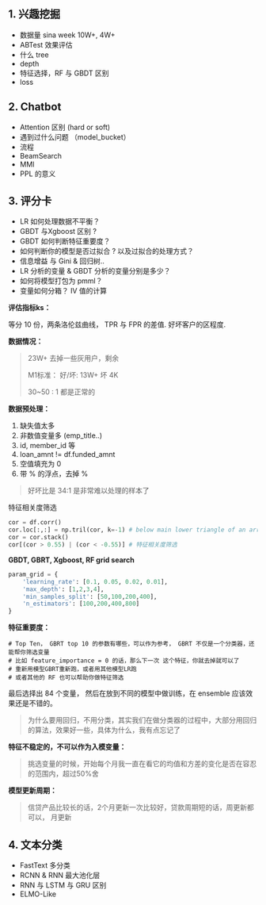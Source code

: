 
## 1. 兴趣挖掘

  - 数据量 sina week 10W+, 4W+
  - ABTest 效果评估
  - 什么 tree
  - depth
  - 特征选择，RF 与 GBDT 区别
  - loss

## 2. Chatbot

 - Attention 区别 (hard or soft)
 - 遇到过什么问题 （model_bucket）
 - 流程
 - BeamSearch
 - MMI
 - PPL 的意义

## 3. 评分卡

 - LR 如何处理数据不平衡？
 - GBDT 与Xgboost 区别 ?
 - GBDT 如何判断特征重要度？
 - 如何判断你的模型是否过拟合 ? 以及过拟合的处理方式？
 - 信息增益 与 Gini & 回归树..
 - LR 分析的变量 & GBDT 分析的变量分别是多少？
 - 如何将模型打包为 pmml？
 - 变量如何分箱？ IV 值的计算

**评估指标ks：**

等分 10 份，两条洛伦兹曲线， TPR 与 FPR 的差值. 好坏客户的区程度.

**数据情况：**

> 23W+ 去掉一些灰用户，剩余 
>
> M1标准： 好/坏: 13W+ 坏 4K
>
> 30~50 : 1 都是正常的

**数据预处理：**

1. 缺失值太多
2. 非数值变量多 (emp_title..)
3. id, member_id 等
4. loan_amnt != df.funded_amnt
5. 空值填充为 0
6. 带 % 的浮点，去掉 %

> 好坏比是 34:1 是非常难以处理的样本了 

特征相关度筛选

```py
cor = df.corr()
cor.loc[:,:] = np.tril(cor, k=-1) # below main lower triangle of an array
cor = cor.stack()
cor[(cor > 0.55) | (cor < -0.55)] # 特征相关度筛选
```

**GBDT, GBRT, Xgboost, RF grid search**

```py
param_grid = {
    'learning_rate': [0.1, 0.05, 0.02, 0.01],
    'max_depth': [1,2,3,4],
    'min_samples_split': [50,100,200,400],
    'n_estimators': [100,200,400,800]
}
```

**特征重要度：**

```
# Top Ten， GBRT top 10 的参数有哪些，可以作为参考， GBRT 不仅是一个分类器，还能帮你筛选变量
# 比如 feature_importance = 0 的话，那么下一次 这个特征，你就去掉就可以了
# 重新用模型GBRT重新跑，或者用其他模型LR跑
# 或者其他的 RF 也可以帮助你做特征筛选
```

最后选择出 84 个变量， 然后在放到不同的模型中做训练，在 ensemble 应该效果还是不错的。

> 为什么要用回归，不用分类，其实我们在做分类器的过程中，大部分用回归的算法，效果好一些，具体为什么，我有点忘记了

**特征不稳定的，不可以作为入模变量：**
    
> 挑选变量的时候，开始每个月我一直在看它的均值和方差的变化是否在容忍的范围内，超过50%舍

**模型更新周期：**

> 信贷产品比较长的话，2个月更新一次比较好，贷款周期短的话，周更新都可以， 月更新

## 4. 文本分类

 - FastText 多分类
 - RCNN & RNN 最大池化层
 - RNN 与 LSTM 与 GRU 区别
 - ELMO-Like


